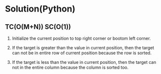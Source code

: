# Solution(Python)

## TC(O(M+N)) SC(O(1))

1. Initialize the current position to top right corner or bootom left corner.

2. If the target is greater than the value in current position, then the target can not be in entire row of current position because the row is sorted. 

3. If the target is less than the value in current position, then the target can not in the entire column because the column is sorted too. 